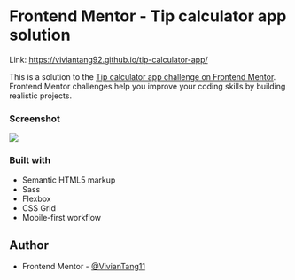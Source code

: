 # Frontend Mentor - Tip calculator app solution

Link: https://viviantang92.github.io/tip-calculator-app/

This is a solution to the [Tip calculator app challenge on Frontend Mentor](https://www.frontendmentor.io/challenges/tip-calculator-app-ugJNGbJUX). Frontend Mentor challenges help you improve your coding skills by building realistic projects.

### Screenshot

![](./screenshots/screenshot.png)

### Built with

- Semantic HTML5 markup
- Sass
- Flexbox
- CSS Grid
- Mobile-first workflow

## Author

- Frontend Mentor - [@VivianTang11](https://www.frontendmentor.io/profile/VivianTang11)
